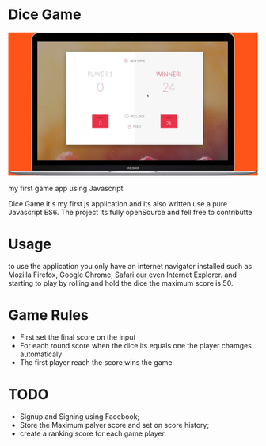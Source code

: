 # Dice Game
![alt text](https://github.com/Dnhatsave/dicegame/blob/master/vendor/img/mac.jpg?raw=true)


my first game app using Javascript

Dice Game it's my first js application and its also written use a pure Javascript ES6.
The project its fully openSource and fell free to contributte

# Usage
to use the application you only have an internet navigator installed such as Mozilla Firefox, Google Chrome, Safari our even Internet Explorer.
and starting to play by rolling and hold the dice
the maximum score is 50. 

# Game Rules
* First set the final score on the input
* For each round score when the dice its equals one the player chamges automaticaly 
* The first player reach the score wins the game 


# TODO

* Signup and Signing using Facebook;
* Store the Maximum palyer score and set on score history;
* create a ranking score for each game player.